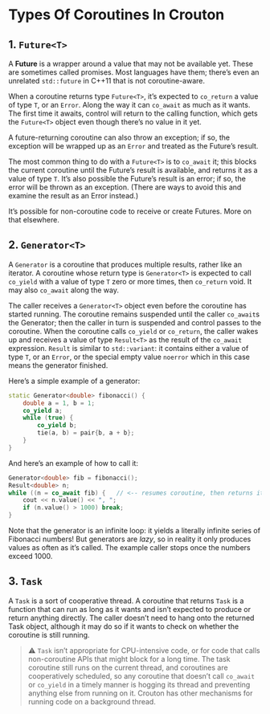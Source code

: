# Types Of Coroutines In Crouton

## 1. `Future<T>`

A **Future** is a wrapper around a value that may not be available yet. These are sometimes called promises. Most languages have them; there’s even an unrelated `std::future` in C++11 that is not coroutine-aware.

When a coroutine returns type `Future<T>`, it’s expected to `co_return` a value of type `T`, or an `Error`. Along the way it can `co_await` as much as it wants. The first time it awaits, control will return to the calling function, which gets the `Future<T>` object even though there’s no value in it yet.

A future-returning coroutine can also throw an exception; if so, the exception will be wrapped up as an `Error` and treated as the Future’s result.

The most common thing to do with a `Future<T>` is to `co_await` it; this blocks the current coroutine until the Future’s result is available, and returns it as a value of type `T`. It’s also possible the Future’s result is an error; if so, the error will be thrown as an exception. (There are ways to avoid this and examine the result as an Error instead.)

It’s possible for non-coroutine code to receive or create Futures. More on that elsewhere.

## 2. `Generator<T>`

A `Generator` is a coroutine that produces multiple results, rather like an iterator. A coroutine whose return type is `Generator<T>` is expected to call `co_yield` with a value of type `T` zero or more times, then `co_return` void. It may also `co_await` along the way.

The caller receives a `Generator<T>` object even before the coroutine has started running. The coroutine remains suspended until the caller `co_await`s the Generator; then the caller in turn is suspended and control passes to the coroutine. When the coroutine calls `co_yield` or `co_return`, the caller wakes up and receives a value of type `Result<T>` as the result of the `co_await` expression. `Result` is similar to `std::variant`: it contains either a value of type `T`, or an `Error`, or the special empty value `noerror` which in this case means the generator finished.

Here’s a simple example of a generator:

```c++
static Generator<double> fibonacci() {
    double a = 1, b = 1;
    co_yield a;
    while (true) {
        co_yield b;
        tie(a, b) = pair{b, a + b};
    }
}
```

And here’s an example of how to call it:

```c++
Generator<double> fib = fibonacci();
Result<double> n;
while ((n = co_await fib) {   // <-- resumes coroutine, then returns its next value
    cout << n.value() << ", ";
    if (n.value() > 1000) break;
}
```

Note that the generator is an infinite loop: it yields a literally infinite series of Fibonacci numbers! But generators are *lazy*, so in reality it only produces values as often as it’s called. The example caller stops once the numbers exceed 1000.

## 3. `Task`

A `Task` is a sort of cooperative thread. A coroutine that returns `Task` is a function that can run as long as it wants and isn’t expected to produce or return anything directly. The caller doesn’t need to hang onto the returned Task object, although it may do so if it wants to check on whether the coroutine is still running.

> ⚠️ `Task` isn’t appropriate for CPU-intensive code, or for code that calls non-coroutine APIs that might block for a long time. The task coroutine still runs on the current thread, and coroutines are cooperatively scheduled, so any coroutine that doesn’t call `co_await` or `co_yield` in a timely manner is hogging its thread and preventing anything else from running on it. Crouton has other mechanisms for running code on a background thread.

